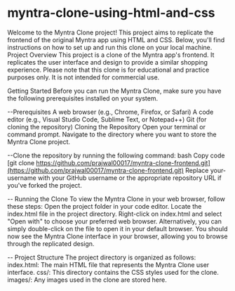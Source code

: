 # myntra-clone-using-html-and-css

Welcome to the Myntra Clone project! This project aims to replicate the frontend of the original Myntra app using HTML and CSS. Below, you'll find instructions on how to set up and run this clone on your local machine.
Project Overview
This project is a clone of the Myntra app's frontend. It replicates the user interface and design to provide a similar shopping experience. Please note that this clone is for educational and practice purposes only. It is not intended for commercial use.

Getting Started
Before you can run the Myntra Clone, make sure you have the following prerequisites installed on your system.

--Prerequisites
A web browser (e.g., Chrome, Firefox, or Safari)
A code editor (e.g., Visual Studio Code, Sublime Text, or Notepad++)
Git (for cloning the repository)
Cloning the Repository
Open your terminal or command prompt.
Navigate to the directory where you want to store the Myntra Clone project.

--Clone the repository by running the following command:
bash
Copy code
[git clone https://github.com/prajwal00017/myntra-clone-frontend.git](https://github.com/prajwal00017/myntra-clone-frontend.git)
Replace your-username with your GitHub username or the appropriate repository URL if you've forked the project.

-- Running the Clone
To view the Myntra Clone in your web browser, follow these steps:
Open the project folder in your code editor.
Locate the index.html file in the project directory.
Right-click on index.html and select "Open with" to choose your preferred web browser. Alternatively, you can simply double-click on the file to open it in your default browser.
You should now see the Myntra Clone interface in your browser, allowing you to browse through the replicated design.

-- Project Structure
The project directory is organized as follows:
index.html: The main HTML file that represents the Myntra Clone user interface.
css/: This directory contains the CSS styles used for the clone.
images/: Any images used in the clone are stored here.
